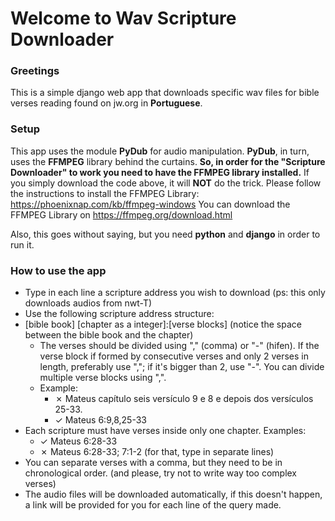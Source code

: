 # Welcome to Wav Scripture Downloader

### Greetings
This is a simple django web app that downloads specific wav files for bible verses reading found on jw.org in **Portuguese**.

### Setup
This app uses the module **PyDub** for audio manipulation. **PyDub**, in turn, uses the **FFMPEG** library behind the curtains. **So, in order for the __"Scripture Downloader"__ to work you need to have the FFMPEG library installed.** If you simply download the code above, it will **NOT** do the trick. 
Please follow the instructions to install the FFMPEG Library: https://phoenixnap.com/kb/ffmpeg-windows
You can download the FFMPEG Library on https://ffmpeg.org/download.html

Also, this goes without saying, but you need **python** and **django** in order to run it.


### How to use the app
- Type in each line a scripture address you wish to download
(ps: this only downloads audios from nwt-T)
- Use the following scripture address structure:
- [bible book] [chapter as a integer]:[verse blocks] (notice the space between the bible book and the chapter)
  - The verses should be divided using "," (comma) or "-" (hifen). If the verse block if formed by consecutive verses and only 2 verses in length, preferably use ","; if it's bigger than 2, use "-". You can divide multiple verse blocks using ",". 
  - Example:
    - ✗ Mateus capítulo seis versículo 9 e 8 e depois dos versículos 25-33. 
    - ✓ Mateus 6:9,8,25-33
- Each scripture must have verses inside only one chapter. Examples:
  - ✓ Mateus 6:28-33 
  - ✗ Mateus 6:28-33; 7:1-2 (for that, type in separate lines)
- You can separate verses with a comma, but they need to be in chronological order.
(and please, try not to write way too complex verses)
- The audio files will be downloaded automatically, if this doesn't happen, a link will be provided for you for each line of the query made.

